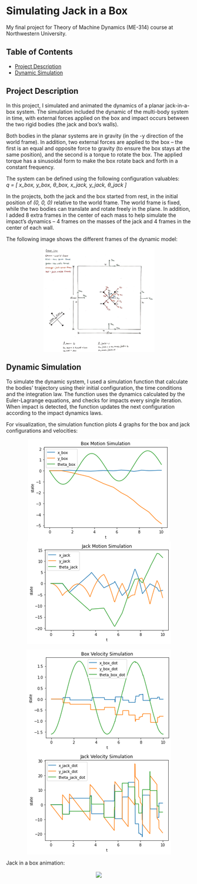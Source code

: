 # Simulating Jack in a Box
My final project for Theory of Machine Dynamics (ME-314) course at Northwestern University.


## Table of Contents

- [Project Description](#project-description)
- [Dynamic Simulation](#dynamic-simulation)


## Project Description

In this project, I simulated and animated the dynamics of a planar jack-in-a-box system. The simulation included the dynamic of the multi-body system in time, with external forces applied on the box and impact occurs between the two rigid bodies (the jack and box’s walls).

Both bodies in the planar systems are in gravity (in the -y direction of the world frame). In addition, two external forces are applied to the box – the first is an equal and opposite force to gravity (to ensure the box stays at the same position), and the second is a torque to rotate the box. The applied torque has a sinusoidal form to make the box rotate back and forth in a constant frequency.

The system can be defined using the following configuration valuables:<br>
*q = [ x_box, y_box, θ_box,  x_jack, y_jack, θ_jack ]*

In the projects, both the jack and the box started from rest, in the initial position of *(0, 0, 0)* relative to the world frame. The world frame is fixed, while the two bodies can translate and rotate freely in the plane. In addition, I added 8 extra frames in the center of each mass to help simulate the impact’s dynamics – 4 frames on the masses of the jack and 4 frames in the center of each wall.

The following image shows the different frames of the dynamic model:

<p align="center">
  <img align="center" src="https://github.com/YaelBenShalom/Simulating-Jack-in-a-Box/blob/main/images/final-projects%20-%20frames.jpg" width="60%">
</p>


## Dynamic Simulation

To simulate the dynamic system, I used a simulation function that calculate the bodies' trajectory using their initial configuration, the time conditions and the integration law. The function uses the dynamics calculated by the Euler-Lagrange equations, and checks for impacts every single iteration.<br>
When impact is detected, the function updates the next configuration according to the impact dynamics laws.

For visualization, the simulation function plots 4 graphs for the box and jack configurations and velocities:

<p align="center">
  <img align="center" src="https://github.com/YaelBenShalom/Simulating-Jack-in-a-Box/blob/main/images/box_configuration.png">
  <img align="center" src="https://github.com/YaelBenShalom/Simulating-Jack-in-a-Box/blob/main/images/jack_configuration.png">
</p>

<p align="center">
  <img align="center" src="https://github.com/YaelBenShalom/Simulating-Jack-in-a-Box/blob/main/images/box_velocity.png">
  <img align="center" src="https://github.com/YaelBenShalom/Simulating-Jack-in-a-Box/blob/main/images/jack_velocity.png">
</p>

Jack in a box animation:

<p align="center">
  <img align="center" src="https://github.com/YaelBenShalom/Simulating-Jack-in-a-Box/blob/main/videos/ME314-final-project.gif">
</p>
